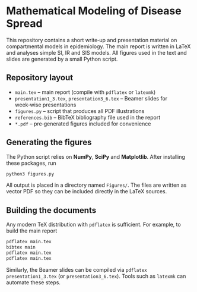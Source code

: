 # Mathematical Modeling of Disease Spread

This repository contains a short write‑up and presentation material on compartmental models in epidemiology.  The main report is written in LaTeX and analyses simple SI, IR and SIS models.  All figures used in the text and slides are generated by a small Python script.

## Repository layout

- `main.tex` – main report (compile with `pdflatex` or `latexmk`)
- `presentation1_3.tex`, `presentation3_6.tex` – Beamer slides for week‑wise presentations
- `figures.py` – script that produces all PDF illustrations
- `references.bib` – BibTeX bibliography file used in the report
- `*.pdf` – pre‑generated figures included for convenience

## Generating the figures

The Python script relies on **NumPy**, **SciPy** and **Matplotlib**.  After installing these packages, run

```bash
python3 figures.py
```

All output is placed in a directory named `Figures/`.  The files are written as vector PDF so they can be included directly in the LaTeX sources.

## Building the documents

Any modern TeX distribution with `pdflatex` is sufficient.  For example, to build the main report

```bash
pdflatex main.tex
bibtex main
pdflatex main.tex
pdflatex main.tex
```

Similarly, the Beamer slides can be compiled via `pdflatex presentation1_3.tex` (or `presentation3_6.tex`).  Tools such as `latexmk` can automate these steps.

